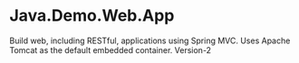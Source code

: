 # Java.Demo.Web.App
Build web, including RESTful, applications using Spring MVC. Uses Apache Tomcat as the default embedded container.
Version-2
